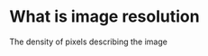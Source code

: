 # What is image resolution
<div style=""text-align: left;"">The density of pixels describing the image</div>
